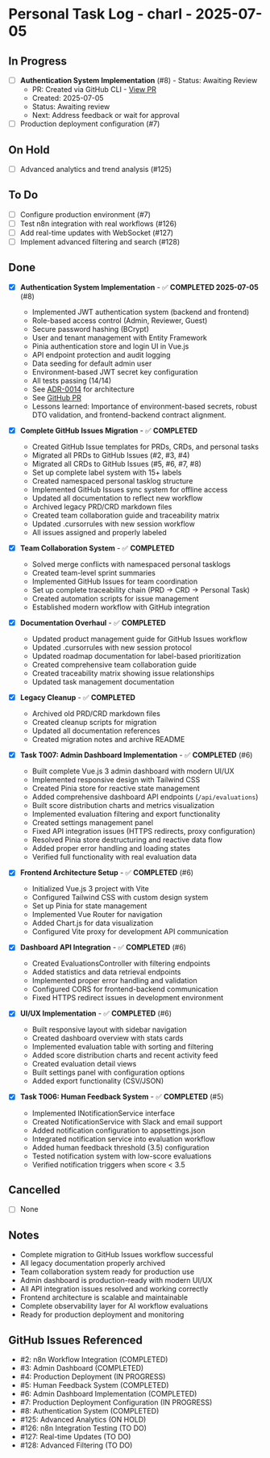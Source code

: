 # Personal Task Log - charl - 2025-07-05

## In Progress
- [ ] **Authentication System Implementation** (#8) - Status: Awaiting Review
  - PR: Created via GitHub CLI - [View PR](https://github.com/charleslbryant/nucleus/pull/new/feature/issue-8-authentication-system)
  - Created: 2025-07-05
  - Status: Awaiting review
  - Next: Address feedback or wait for approval
- [ ] Production deployment configuration (#7)

## On Hold
- [ ] Advanced analytics and trend analysis (#125)

## To Do
- [ ] Configure production environment (#7)
- [ ] Test n8n integration with real workflows (#126)
- [ ] Add real-time updates with WebSocket (#127)
- [ ] Implement advanced filtering and search (#128)

## Done
- [x] **Authentication System Implementation** - ✅ **COMPLETED 2025-07-05** (#8)
  - Implemented JWT authentication system (backend and frontend)
  - Role-based access control (Admin, Reviewer, Guest)
  - Secure password hashing (BCrypt)
  - User and tenant management with Entity Framework
  - Pinia authentication store and login UI in Vue.js
  - API endpoint protection and audit logging
  - Data seeding for default admin user
  - Environment-based JWT secret key configuration
  - All tests passing (14/14)
  - See [ADR-0014](../../adr/ADR-0014-authentication-implementation.md) for architecture
  - See [GitHub PR](https://github.com/charleslbryant/nucleus/pull/new/feature/issue-8-authentication-system)
  - Lessons learned: Importance of environment-based secrets, robust DTO validation, and frontend-backend contract alignment.

- [x] **Complete GitHub Issues Migration** - ✅ **COMPLETED**
  - Created GitHub Issue templates for PRDs, CRDs, and personal tasks
  - Migrated all PRDs to GitHub Issues (#2, #3, #4)
  - Migrated all CRDs to GitHub Issues (#5, #6, #7, #8)
  - Set up complete label system with 15+ labels
  - Created namespaced personal tasklog structure
  - Implemented GitHub Issues sync system for offline access
  - Updated all documentation to reflect new workflow
  - Archived legacy PRD/CRD markdown files
  - Created team collaboration guide and traceability matrix
  - Updated .cursorrules with new session workflow
  - All issues assigned and properly labeled

- [x] **Team Collaboration System** - ✅ **COMPLETED**
  - Solved merge conflicts with namespaced personal tasklogs
  - Created team-level sprint summaries
  - Implemented GitHub Issues for team coordination
  - Set up complete traceability chain (PRD → CRD → Personal Task)
  - Created automation scripts for issue management
  - Established modern workflow with GitHub integration

- [x] **Documentation Overhaul** - ✅ **COMPLETED**
  - Updated product management guide for GitHub Issues workflow
  - Updated .cursorrules with new session protocol
  - Updated roadmap documentation for label-based prioritization
  - Created comprehensive team collaboration guide
  - Created traceability matrix showing issue relationships
  - Updated task management documentation

- [x] **Legacy Cleanup** - ✅ **COMPLETED**
  - Archived old PRD/CRD markdown files
  - Created cleanup scripts for migration
  - Updated all documentation references
  - Created migration notes and archive README

- [x] **Task T007: Admin Dashboard Implementation** - ✅ **COMPLETED** (#6)
  - Built complete Vue.js 3 admin dashboard with modern UI/UX
  - Implemented responsive design with Tailwind CSS
  - Created Pinia store for reactive state management
  - Added comprehensive dashboard API endpoints (`/api/evaluations`)
  - Built score distribution charts and metrics visualization
  - Implemented evaluation filtering and export functionality
  - Created settings management panel
  - Fixed API integration issues (HTTPS redirects, proxy configuration)
  - Resolved Pinia store destructuring and reactive data flow
  - Added proper error handling and loading states
  - Verified full functionality with real evaluation data

- [x] **Frontend Architecture Setup** - ✅ **COMPLETED** (#6)
  - Initialized Vue.js 3 project with Vite
  - Configured Tailwind CSS with custom design system
  - Set up Pinia for state management
  - Implemented Vue Router for navigation
  - Added Chart.js for data visualization
  - Configured Vite proxy for development API communication

- [x] **Dashboard API Integration** - ✅ **COMPLETED** (#6)
  - Created EvaluationsController with filtering endpoints
  - Added statistics and data retrieval endpoints
  - Implemented proper error handling and validation
  - Configured CORS for frontend-backend communication
  - Fixed HTTPS redirect issues in development environment

- [x] **UI/UX Implementation** - ✅ **COMPLETED** (#6)
  - Built responsive layout with sidebar navigation
  - Created dashboard overview with stats cards
  - Implemented evaluation table with sorting and filtering
  - Added score distribution charts and recent activity feed
  - Created evaluation detail views
  - Built settings panel with configuration options
  - Added export functionality (CSV/JSON)

- [x] **Task T006: Human Feedback System** - ✅ **COMPLETED** (#5)
  - Implemented INotificationService interface
  - Created NotificationService with Slack and email support
  - Added notification configuration to appsettings.json
  - Integrated notification service into evaluation workflow
  - Added human feedback threshold (3.5) configuration
  - Tested notification system with low-score evaluations
  - Verified notification triggers when score < 3.5

## Cancelled
- [ ] None

## Notes
- Complete migration to GitHub Issues workflow successful
- All legacy documentation properly archived
- Team collaboration system ready for production use
- Admin dashboard is production-ready with modern UI/UX
- All API integration issues resolved and working correctly
- Frontend architecture is scalable and maintainable
- Complete observability layer for AI workflow evaluations
- Ready for production deployment and monitoring

## GitHub Issues Referenced
- #2: n8n Workflow Integration (COMPLETED)
- #3: Admin Dashboard (COMPLETED)
- #4: Production Deployment (IN PROGRESS)
- #5: Human Feedback System (COMPLETED)
- #6: Admin Dashboard Implementation (COMPLETED)
- #7: Production Deployment Configuration (IN PROGRESS)
- #8: Authentication System (COMPLETED)
- #125: Advanced Analytics (ON HOLD)
- #126: n8n Integration Testing (TO DO)
- #127: Real-time Updates (TO DO)
- #128: Advanced Filtering (TO DO) 
